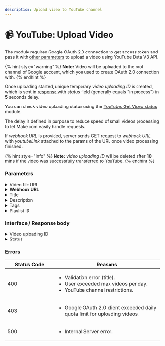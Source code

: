 ```yaml
---
description: Upload video to YouTube channel
---
```


# 📹 YouTube: Upload Video

The module requires Google OAuth 2.0 connection to get access token and pass it with [other parameters](youtube-upload-video.md#mappable-parameters) to upload a video using YouTube Data V3 API.

{% hint style="warning" %}
**Note:** Video will be uploaded to the root channel of Google account, which you used to create OAuth 2.0 connection with.
{% endhint %}

Once uploading started, unique temporary _video uploading ID_ is created, which is sent in [response ](youtube-upload-video.md#interface)with _status_ field (generally equals "in process") in **5** seconds delay.

You can check video uploading status using the [YouTube: Get Video status](youtube-get-video-status.md) module.

The delay is defined in purpose to reduce speed of small videos processing to let Make.com easily handle requests.

If _webhook URL_ is provided, server sends GET request to _webhook URL_ with _youtubeLink_ attached to the params of the URL once video processing finished.

{% hint style="info" %}
**Note:** _video uploading ID_ will be deleted after **10** mins if the video was successfully transferred to YouTube.
{% endhint %}

### Parameters

<details>

<summary>Video file URL</summary>

Is a URL of video file, which will be uploaded to YouTube. **Pay attention** URL must lead to the file itself, not an html page, which contains the video.

Name: **videoUrl**\
Type: **text**\
Required: **true**

</details>

<details>

<summary><strong>Webhook URL</strong></summary>

Used as a callback URL. Server will send GET request to that URL after video processing finished.

Name: **webhookUrl**\
Type: **text**\
Required: **true**

</details>

<details>

<summary>Title</summary>

Video title.

Name: **videoUrl**\
Type: **text**\
Required: **true**

</details>

<details>

<summary>Description</summary>

Vide description.

Name: **description**\
Type: **text**\
Required: **false**

</details>

<details>

<summary>Tags</summary>

Tags must be a string separated with comma. Example: "tag1,tag2,tag3"

Name: **videoUrl**\
Type: **text**\
Required: **true**

</details>

<details>

<summary>Playlist ID</summary>

To get playlist ID go to YouTube Studio and take the ID from URL: https://studio.youtube.com/playlist/**\<PLAYLIST\_ID>**/videos

Name: **videoUrl**\
Type: **text**\
Required: **false**

</details>

### Interface / Response body

<details>

<summary>Video uploading ID</summary>

...

Name: **uploadingID**\
Type: **text**

</details>

<details>

<summary>Status</summary>

Video uploading status. Contains of these values: "in process" / "error" / "processed".

Name: **status**\
Type: **text**

</details>

### Errors

<table><thead><tr><th width="143">Status Code</th><th>Reasons</th></tr></thead><tbody><tr><td>400</td><td><ul><li>Validation error (title).</li><li>User exceeded max videos per day.</li><li>YouTube channel restrictions.</li></ul></td></tr><tr><td>403</td><td><ul><li>Google OAuth 2.0 client exceeded daily quota limit for uploading videos.</li></ul></td></tr><tr><td>500</td><td><ul><li>Internal Server error.</li></ul></td></tr></tbody></table>
